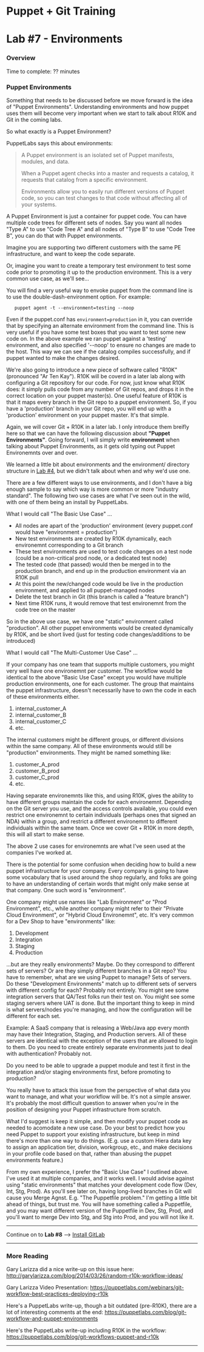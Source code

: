 
Puppet + Git Training
=====================

Lab #7 - Environments
=====================


### Overview ###

Time to complete:  ?? minutes

### Puppet Environments ###

Something that needs to be discussed before we move forward is the idea of
"Puppet Environments".  Understanding environments and how puppet uses them
will become very important when we start to talk about R10K and Git in the
coming labs.

So what exactly is a Puppet Environment?

PuppetLabs says this about environments:

>    A Puppet environment is an isolated set of Puppet manifests, modules, and data.
>
>    When a Puppet agent checks into a master and requests a catalog, it requests
>    that catalog from a specific environment.
>
>    Environments allow you to easily run different versions of Puppet code, so you
>    can test changes to that code without affecting all of your systems.

A Puppet Environment is just a container for puppet code.  You can have multiple code trees
for different sets of nodes.  Say you want all nodes "Type A" to use "Code Tree A" and all
nodes of "Type B" to use "Code Tree B", you can do that with Puppet environments.

Imagine you are supporting two different customers with the same PE infrastructure, and
want to keep the code separate.

Or, imagine you want to create a temporary test environment to test some code prior to
promoting it up to the production environment.  This is a very common use case, as we'll
see...

You will find a very useful way to envoke puppet from the command line is to
use the double-dash-environment option.  For example:

```shell
   puppet agent -t --environment=testing --noop
```

Even if the puppet.conf has `environment=production` in it, you can override that by specifying
an alternate environment from the command line.  This is very useful if you have some test boxes
that you want to test some new code on.  In the above example we ran puppet against a 'testing'
environment, and also specified '--noop' to ensure no changes are made to the host.  This way we can
see if the catalog compiles successfully, and if puppet wanted to make the changes desired.

We're also going to introduce a new piece of software called "R10K" (pronounced "Ar Ten Kay").
R10K will be coverd in a later lab along with configuring a Git repository for our code.  For now,
just know what R10K does:  it simply pulls code from any number of Git repos, and drops it in
the correct location on your puppet master(s).  One useful feature of R10K is that it maps every
branch in the Git repo to a puppet environment.  So, if you have a 'production' branch in your
Git repo, you will end up with a 'production' environment on your puppet master.  It's that simple.

Again, we will cover Git + R10K in a later lab.  I only introduce them breifly here so that we can
have the following discussion about **"Puppet Environments"**.  Going forward, I will simply write
**environment** when talking about Puppet Environments, as it gets old typing out Puppet Environemnts
over and over.

We learned a little bit about environments and the environment/ directory structure in
[Lab #4](/share/04-Puppet-Config-and-Code.md), but we didn't talk about
when and why we'd use one.

There are a few different ways to use environments, and I don't have a big enough sample to say
which way is more common or more "industry standard".  The following two use cases are
what I've seen out in the wild, with one of them being an install by PuppetLabs.

What I would call "The Basic Use Case" ...

  - All nodes are apart of the 'production' environment (every puppet.conf would have "environment = production")
  - New test environments are created by R10K dynamically, each environemnt corresponding to a Git branch
  - These test environments are used to test code changes on a test node (could be a non-critical prod node, or a dedicated test node)
  - The tested code (that passed) would then be merged in to the production branch, and end up in the production environment via an R10K pull
  - At this point the new/changed code would be live in the production environment, and applied to all puppet-managed nodes
  - Delete the test branch in Git (this branch is called a "feature branch")
  - Next time R10K runs, it would remove that test environemnt from the code tree on the master

So in the above use case, we have one "static" environment called "production".
All other puppet environments would be created dynamically by R10K, and be
short lived (just for testing code changes/additions to be introduced)

What I would call "The Multi-Customer Use Case" ...

If your company has one team that supports multiple customers, you might very
well have one environemnt per customer.  The workflow would be identical to
the above "Basic Use Case" except you would have multiple production environments,
one for each customer.  The group that maintains the puppet infrastructure,
doesn't necessarily have to own the code in each of these environments either.

  1. internal_customer_A
  2. internal_customer_B
  3. internal_customer_C
  4. etc.

The internal customers might be different groups, or different divisions within
the same company.  All of these environments would still be "production"
environments.  They might be named something like:

  1. customer_A_prod
  2. customer_B_prod
  3. customer_C_prod
  4. etc.

Having separate environemnts like this, and using R10K, gives the ability to
have different groups maintain the code for each environemnt.  Depending on
the Git server you use, and the access controls available, you could even
restrict one environemnt to certain individuals (perhaps ones that signed
an NDA) within a group, and restrict a different environemnt to different
individuals within the same team.  Once we cover Git + R10K in more depth,
this will all start to make sense.

The above 2 use cases for environemnts are what I've seen used at the
companies I've worked at.

There is the potential for some confusion when deciding how to build a new
puppet infrastructure for your company.  Every company is going to have
some vocabulary that is used around the shop regularly, and folks are
going to have an understanding of certain words that might only make
sense at that company.  One such word is "environment".

One company might use names like "Lab Environment" or "Prod Environment",
etc., while another company might refer to their "Private Cloud Environment",
or "Hybrid Cloud Environemnt", etc.  It's very common for a Dev Shop to
have "environments" like:

  1. Development
  2. Integration
  3. Staging
  4. Production

...but are they really environments?  Maybe.  Do they correspond to different
sets of servers?  Or are they simply different branches in a Git repo?  You
have to remember, what are we using Puppet to manage?  Sets of servers. Do
these "Development Environments" match up to different sets of servers with
different config for each?  Probably not entirely.  You might see some
integration servers that QA/Test folks run their test on.  You might see
some staging servers where UAT is done.  But the important thing to keep in
mind is what servers/nodes you're managing, and how the configuration will
be different for each set.

Example:  A SaaS company that is releasing a Web/Java app every month
may have their Integration, Staging, and Production servers.  All of
these servers are identical with the exception of the users that are
allowed to login to them.  Do you need to create entirely separate
environments just to deal with authentication?  Probably not.

Do you need to be able to upgrade a puppet module and test it first
in the integration and/or staging environments first, before promoting
to production?

You really have to attack this issue from the perspective of what data
you want to manage, and what your workflow will be.  It's not a simple
answer.  It's probably the most difficult question to answer when you're
in the position of designing your Puppet infrastructure from scratch.

What I'd suggest is keep it simple, and then modify your puppet code
as needed to acomodate a new use case.  Do your best to predict how
you need Puppet to support your existing infrastructure, but keep in
mind there's more than one way to do things. (E.g. use a custom Hiera
data key to assign an application tier, division, workgroup, etc.,
and make decisions in your profile code based on that, rather than
abusing the puppet environments feature.)

From my own experience, I prefer the "Basic Use Case" I outlined above.
I've used it at multiple companies, and it works well.  I would advise
against using "static environments" that matches your development code
flow (Dev, Int, Stg, Prod).  As you'll see later on, having long-lived
branches in Git will cause you Merge Agnst. E.g. "The Puppetfile problem."
I'm getting a little bit ahead of things, but trust me.  You will have
something called a Puppetfile, and you may want different version of
the Puppetfile in Dev, Stg, Prod, and you'll want to merge Dev into
Stg, and Stg into Prod, and you will not like it.

---

Continue on to **Lab #8** --> [Install GitLab](08-Install-GitLab.md)

---

### More Reading ###

Gary Larizza did a nice write-up on this issue here:  <http://garylarizza.com/blog/2014/03/26/random-r10k-workflow-ideas/>

Gary Larizza Video Presentation:  <https://puppetlabs.com/webinars/git-workflow-best-practices-deploying-r10k>

Here's a PuppetLabs write-up, though a bit outdated (pre-R10K), there are a lot of interesting comments at the end:   <https://puppetlabs.com/blog/git-workflow-and-puppet-environments>

Here's the PuppetLabs write-up including R10K in the workflow:  <https://puppetlabs.com/blog/git-workflows-puppet-and-r10k>

---

